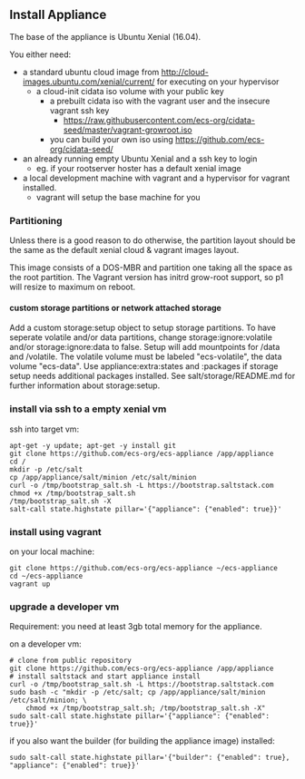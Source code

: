 ## Install Appliance

The base of the appliance is Ubuntu Xenial (16.04).

You either need:
+ a standard ubuntu cloud image from http://cloud-images.ubuntu.com/xenial/current/ for executing on your hypervisor
    + a cloud-init cidata iso volume with your public key 
        + a prebuilt cidata iso with the vagrant user and the insecure vagrant ssh key
            + https://raw.githubusercontent.com/ecs-org/cidata-seed/master/vagrant-growroot.iso
        + you can build your own iso using https://github.com/ecs-org/cidata-seed/
+ an already running empty Ubuntu Xenial and a ssh key to login
    + eg. if your rootserver hoster has a default xenial image
+ a local development machine with vagrant and a hypervisor for vagrant installed.
    + vagrant will setup the base machine for you

### Partitioning

Unless there is a good reason to do otherwise, the partition layout should be the same
as the default xenial cloud & vagrant images layout.

This image consists of a DOS-MBR and partition one taking all the space as the root partition.
The Vagrant version has initrd grow-root support, so p1 will resize to maximum on reboot.

#### custom storage partitions or network attached storage

Add a custom storage:setup object to setup storage partitions.
To have seperate volatile and/or data partitions, 
change storage:ignore:volatile and/or storage:ignore:data to false.
Setup will add mountpoints for /data and /volatile.
The volatile volume must be labeled "ecs-volatile", the data volume "ecs-data".
Use appliance:extra:states and :packages if storage setup needs additional packages installed.
See salt/storage/README.md for further information about storage:setup.


### install via ssh to a empty xenial vm

ssh into target vm:

```
apt-get -y update; apt-get -y install git
git clone https://github.com/ecs-org/ecs-appliance /app/appliance
cd /
mkdir -p /etc/salt
cp /app/appliance/salt/minion /etc/salt/minion
curl -o /tmp/bootstrap_salt.sh -L https://bootstrap.saltstack.com
chmod +x /tmp/bootstrap_salt.sh
/tmp/bootstrap_salt.sh -X
salt-call state.highstate pillar='{"appliance": {"enabled": true}}'
```

### install using vagrant

on your local machine:

```
git clone https://github.com/ecs-org/ecs-appliance ~/ecs-appliance
cd ~/ecs-appliance
vagrant up
```

### upgrade a developer vm

Requirement: you need at least 3gb total memory for the appliance.

on a developer vm:

```
# clone from public repository
git clone https://github.com/ecs-org/ecs-appliance /app/appliance
# install saltstack and start appliance install
curl -o /tmp/bootstrap_salt.sh -L https://bootstrap.saltstack.com
sudo bash -c "mkdir -p /etc/salt; cp /app/appliance/salt/minion /etc/salt/minion; \
    chmod +x /tmp/bootstrap_salt.sh; /tmp/bootstrap_salt.sh -X"
sudo salt-call state.highstate pillar='{"appliance": {"enabled": true}}'
```

if you also want the builder (for building the appliance image) installed:

```
sudo salt-call state.highstate pillar='{"builder": {"enabled": true}, "appliance": {"enabled": true}}'
```

